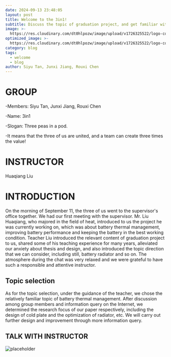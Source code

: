 ```yaml
---
date: 2024-09-13 23:48:05
layout: post
title: Welcome to the 3in1! 
subtitle: Discuss the topic of graduation project, and get familiar with each other
image: >-  
  https://res.cloudinary.com/dt0hlpozw/image/upload/v1726325522/logo-color_xxh7be.png
optimized_image: >- 
  https://res.cloudinary.com/dt0hlpozw/image/upload/v1726325522/logo-color_xxh7be.png
category: blog
tags:
  - welcome
  - blog
author: Siyu Tan, Junxi Jiang, Rouxi Chen
---
```


# GROUP
  -Members: Siyu Tan, Junxi Jiang, Rouxi Chen
 
  -Name: 3in1
 
  -Slogan: Three peas in a pod.
 
  -It means that the three of us are united, and a team can create three times the value!

# INSTRUCTOR
Huaqiang Liu

# INTRODUCTION
On the morning of September 11, the three of us went to the supervisor's office together. We had our first meeting with the supervisor. Mr. Liu Huaqiang, who majored in the field of heat, introduced to us the project he was currently working on, which was about battery thermal management, improving battery performance and keeping the battery in the best working condition. Teacher Liu introduced the relevant content of graduation project to us, shared some of his teaching experience for many years, alleviated our anxiety about thesis and design, and also introduced the topic direction that we can consider, including still, battery radiator and so on. The atmosphere during the chat was very relaxed and we were grateful to have such a responsible and attentive instructor.

## Topic selection
As for the topic selection, under the guidance of the teacher, we chose the relatively familiar topic of battery thermal management. After discussion among group members and information query on the Internet, we determined the research focus of our paper respectively, including the design of cold plate and the optimization of radiator, etc. We will carry out further design and improvement through more information query.

## TALK WITH INSTRUCTOR
![placeholder](https://res.cloudinary.com/dt0hlpozw/image/upload/v1726325450/%E5%BE%AE%E4%BF%A1%E5%9B%BE%E7%89%87_20240914175116_new_u18vbp.jpg)
